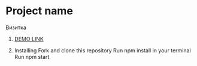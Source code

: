# Project name
  Визитка
1. [DEMO LINK](https://elizabeth-honch.github.io//test_landing_page/)

2. Installing
Fork and clone this repository
Run npm install in your terminal
Run npm start
